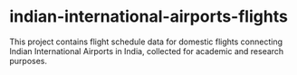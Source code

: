 # indian-international-airports-flights
This project contains flight schedule data for domestic flights connecting Indian International Airports in India, collected for academic and research purposes.
